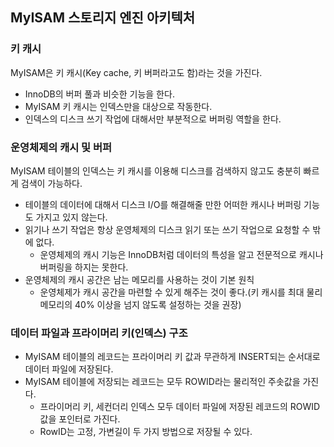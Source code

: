## MyISAM 스토리지 엔진 아키텍처

### 키 캐시
MyISAM은 키 캐시(Key cache, 키 버퍼라고도 함)라는 것을 가진다.
- InnoDB의 버퍼 풀과 비슷한 기능을 한다.
- MyISAM 키 캐시는 인덱스만을 대상으로 작동한다.
- 인덱스의 디스크 쓰기 작업에 대해서만 부분적으로 버퍼링 역할을 한다.

### 운영체제의 캐시 및 버퍼
MyISAM 테이블의 인덱스는 키 캐시를 이용해 디스크를 검색하지 않고도 충분히 빠르게 검색이 가능하다.
- 테이블의 데이터에 대해서 디스크 I/O를 해결해줄 만한 어떠한 캐시나 버퍼링 기능도 가지고 있지 않는다.
- 읽기나 쓰기 작업은 항상 운영체제의 디스크 읽기 또는 쓰기 작업으로 요청할 수 밖에 없다.
    - 운영체제의 캐시 기능은 InnoDB처럼 데이터의 특성을 알고 전문적으로 캐시나 버퍼링을 하지는 못한다.
- 운영체제의 캐시 공간은 남는 메모리를 사용하는 것이 기본 원칙
    - 운영체제가 캐시 공간을 마련할 수 있게 해주는 것이 좋다.(키 캐시를 최대 물리 메모리의 40% 이상을 넘지 않도록 설정하는 것을 권장)

### 데이터 파일과 프라이머리 키(인덱스) 구조
- MyISAM 테이블의 레코드는 프라이머리 키 값과 무관하게 INSERT되는 순서대로 데이터 파일에 저장된다.
- MyISAM 테이블에 저장되는 레코드는 모두 ROWID라는 물리적인 주솟값을 가진다.
    - 프라이머리 키, 세컨더리 인덱스 모두 데이터 파일에 저장된 레코드의 ROWID 값을 포인터로 가진다.
    - RowID는 고정, 가변길이 두 가지 방법으로 저장될 수 있다.
